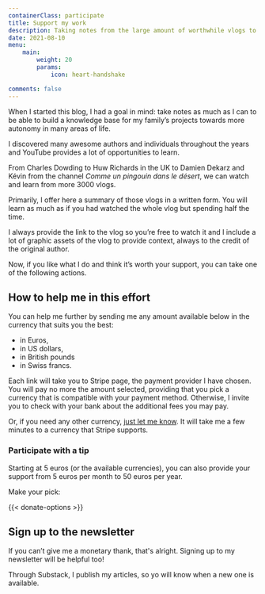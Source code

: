 ```yaml
---
containerClass: participate
title: Support my work
description: Taking notes from the large amount of worthwhile vlogs to watch needs time. I’m doing it because I want to learn more about the topics of web technologies, health, permaculture & more. If you want to thank me through a participation, it will be highly appreciated and it will help provide more content to you, dear reader.
date: 2021-08-10
menu:
    main: 
        weight: 20
        params:
            icon: heart-handshake

comments: false
---
```


When I started this blog, I had a goal in mind: take notes as much as I can to be able to build a knowledge base for my family’s projects towards more autonomy in many areas of life.

I discovered many awesome authors and individuals throughout the years and YouTube provides a lot of opportunities to learn.

From Charles Dowding to Huw Richards in the UK to Damien Dekarz and Kévin from the channel _Comme un pingouin dans le désert_, we can watch and learn from more 3000 vlogs.

Primarily, I offer here a summary of those vlogs in a written form. You will learn as much as if you had watched the whole vlog but spending half the time.

I always provide the link to the vlog so you’re free to watch it and I include a lot of graphic assets of the vlog to provide context, always to the credit of the original author.

Now, if you like what I do and think it’s worth your support, you can take one of the following actions.

## How to help me in this effort

You can help me further by sending me any amount available below in the currency that suits you the best:

- in Euros,
- in US dollars,
- in British pounds
- in Swiss francs.

Each link will take you to Stripe page, the payment provider I have chosen. You will pay no more the amount selected, providing that you pick a currency that is compatible with your payment method. Otherwise, I invite you to check with your bank about the additional fees you may pay.

Or, if you need any other currency, [just let me know](../contact-me/index.md). It will take me a few minutes to a currency that Stripe supports.

### Participate with a tip

Starting at 5 euros (or the available currencies), you can also provide your support from 5 euros per month to 50 euros per year.

Make your pick:

{{< donate-options >}}

## Sign up to the newsletter

If you can’t give me a monetary thank, that's alright. Signing up to my newsletter will be helpful too!

Through Substack, I publish my articles, so yo will know when a new one is available.
